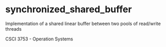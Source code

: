 # synchronized_shared_buffer
Implementation of a shared linear buffer between two pools of read/write threads

CSCI 3753 - Operation Systems
